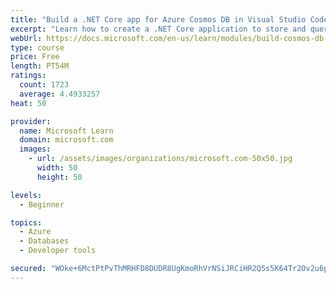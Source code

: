 ```yaml
---
title: "Build a .NET Core app for Azure Cosmos DB in Visual Studio Code"
excerpt: "Learn how to create a .NET Core application to store and query data in Azure Cosmos DB by using Visual Studio Code."
webUrl: https://docs.microsoft.com/en-us/learn/modules/build-cosmos-db-app-with-vscode/
type: course
price: Free
length: PT54M
ratings:
  count: 1723
  average: 4.4933257
heat: 50

provider:
  name: Microsoft Learn
  domain: microsoft.com
  images:
    - url: /assets/images/organizations/microsoft.com-50x50.jpg
      width: 50
      height: 50

levels:
  - Beginner

topics:
  - Azure
  - Databases
  - Developer tools

secured: "WOke+6MctPtPvThMRHFD8DUDR8UgKmoRhVrNSiJRCiHR2Q5s5K64Tr2Ov2u6p5nRRfQSGaWjZqzDrfTw4mgyMj8lS7z1R/4UfdQQ7ivELtFkWFQnESU/xb99wWl8culkOOmq4w2cz9Je/GBDBJwJ7LQ681g3Bt5S7e1lnKxvJsIT8ahUvUbPUcos0P07iFjJvwM6/s8bGgYuMKsN3BuJ3S/HFXmHZtTmoQ1Ds07CUcXfpQDi/Un2L0lLvwIfujhoNUQLDEMcCmh8UsOj69QTMFVmmLw6Zjv15qxu7plmSBhOA43alOXlveV43ntmlZuXY0H/bzN/4ZdUDGstr9c8P/7Gy9O1gXP/kMaHUS7QEJyGAyltzOzSD9kEIeBht0HHvFRoPiPzY9YX0OwDWjMn/d/LsIEKjV0bQGpg02ChjeE=;cAJri5mFNuB14WA9AzuSFw=="
---
```


